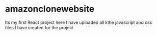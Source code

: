 # amazonclonewebsite
Its my first React project here I have uploaded all kthe javascript and css files I have created for the project
